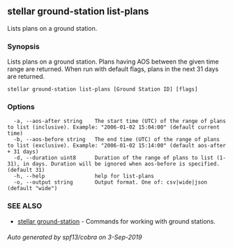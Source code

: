 ## stellar ground-station list-plans

Lists plans on a ground station.

### Synopsis

Lists plans on a ground station. Plans having AOS between the given time range are returned.
When run with default flags, plans in the next 31 days are returned.

```
stellar ground-station list-plans [Ground Station ID] [flags]
```

### Options

```
  -a, --aos-after string    The start time (UTC) of the range of plans to list (inclusive). Example: "2006-01-02 15:04:00" (default current time)
  -b, --aos-before string   The end time (UTC) of the range of plans to list (exclusive). Example: "2006-01-02 15:14:00" (default aos-after + 31 days)
  -d, --duration uint8      Duration of the range of plans to list (1-31), in days. Duration will be ignored when aos-before is specified. (default 31)
  -h, --help                help for list-plans
  -o, --output string       Output format. One of: csv|wide|json (default "wide")
```

### SEE ALSO

* [stellar ground-station](stellar_ground-station.md)	 - Commands for working with ground stations.

###### Auto generated by spf13/cobra on 3-Sep-2019
